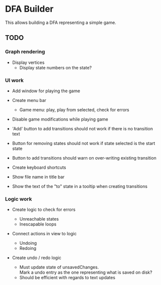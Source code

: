 
DFA Builder
===========

This allows building a DFA representing a simple game.


## TODO

### Graph rendering

+ Display vertices
  + Display state numbers on the state?
  
### UI work

+ Add window for playing the game

+ Create menu bar
  + Game menu: play, play from selected, check for errors
  
+ Disable game modifications while playing game  
+ 'Add' button to add transitions should not work if there is no transition text
+ Button for removing states should not work if state selected is the start state
+ Button to add transitions should warn on over-writing existing transition
+ Create keyboard shortcuts
+ Show file name in title bar
+ Show the text of the "to" state in a tooltip when creating transitions

### Logic work

+ Create logic to check for errors
  + Unreachable states
  + Inescapable loops
  
+ Connect actions in view to logic
  + Undoing
  + Redoing

+ Create undo / redo logic
  + Must update state of unsavedChanges.  
	Mark a undo entry as the one representing what is saved on disk?
  + Should be efficient with regards to text updates
  
